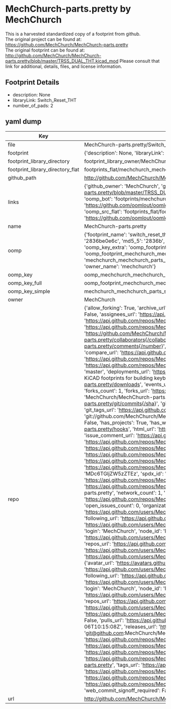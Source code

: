 # MechChurch-parts.pretty by MechChurch  
This is a harvested standardized copy of a footprint from github.  
The original project can be found at:  
https://github.com/MechChurch/MechChurch-parts.pretty  
The original footprint can be found at:
http://github.com/MechChurch/MechChurch-parts.pretty/blob/master/TRSS_DUAL_THT.kicad_mod
Please consult that link for additional, details, files, and license information.  
## Footprint Details
* description: None  
* libraryLink: Switch_Reset_THT  
* number_of_pads: 2  
## yaml dump  
| Key | Value |  
| --- | --- |  
| file | MechChurch-parts.pretty/Switch_Reset_THT.kicad_mod |  
| footprint | {'description': None, 'libraryLink': 'Switch_Reset_THT', 'number_of_pads': 2} |  
| footprint_library_directory | footprint_library_owner/MechChurch_MechChurch-parts.pretty |  
| footprint_library_directory_flat | footprints_flat/mechchurch_mechchurch_parts_switch_reset_tht/working |  
| github_path | http://github.com/MechChurch/MechChurch-parts.pretty/blob/master/Switch_Reset_THT.kicad_mod |  
| links | {'github_owner': 'MechChurch', 'github_repo_name': 'MechChurch-parts.pretty', 'github_src': 'http://github.com/MechChurch/MechChurch-parts.pretty/blob/master/TRSS_DUAL_THT.kicad_mod', 'github_src_repo': 'https://github.com/MechChurch/MechChurch-parts.pretty', 'oomp_bot': 'footprints/mechchurch_mechchurch_parts_switch_reset_tht/working', 'oomp_bot_github': 'https://github.com/oomlout/oomlout_oomp_footprint_bot/tree/main/footprints/mechchurch_mechchurch_parts_switch_reset_tht/working', 'oomp_src_flat': 'footprints_flat/footprints_flat/mechchurch_mechchurch_parts_switch_reset_tht/working', 'oomp_src_flat_github': 'https://github.com/oomlout/oomlout_oomp_footprint_src/tree/main/footprints_flat/mechchurch_mechchurch_parts_switch_reset_tht/working'} |  
| name | MechChurch-parts.pretty |  
| oomp | {'footprint_name': 'switch_reset_tht', 'library_name': 'mechchurch_parts', 'md5': '2836be0e6c1525ac859b1d419f6ad31c', 'md5_10': '2836be0e6c', 'md5_5': '2836b', 'md5_6': '2836be', 'oomp_key': 'oomp_mechchurch_mechchurch_parts_switch_reset_tht', 'oomp_key_extra': 'oomp_footprint_mechchurch_mechchurch_parts_switch_reset_tht', 'oomp_key_full': 'oomp_footprint_mechchurch_mechchurch_parts_switch_reset_tht_2836be', 'oomp_key_simple': 'mechchurch_mechchurch_parts_switch_reset_tht', 'original_filename': 'MechChurch-parts.pretty/Switch_Reset_THT.kicad_mod', 'owner_name': 'mechchurch'} |  
| oomp_key | oomp_mechchurch_mechchurch_parts_switch_reset_tht |  
| oomp_key_full | oomp_footprint_mechchurch_mechchurch_parts_switch_reset_tht |  
| oomp_key_simple | mechchurch_mechchurch_parts_switch_reset_tht |  
| owner | MechChurch |  
| repo | {'allow_forking': True, 'archive_url': 'https://api.github.com/repos/MechChurch/MechChurch-parts.pretty/{archive_format}{/ref}', 'archived': False, 'assignees_url': 'https://api.github.com/repos/MechChurch/MechChurch-parts.pretty/assignees{/user}', 'blobs_url': 'https://api.github.com/repos/MechChurch/MechChurch-parts.pretty/git/blobs{/sha}', 'branches_url': 'https://api.github.com/repos/MechChurch/MechChurch-parts.pretty/branches{/branch}', 'clone_url': 'https://github.com/MechChurch/MechChurch-parts.pretty.git', 'collaborators_url': 'https://api.github.com/repos/MechChurch/MechChurch-parts.pretty/collaborators{/collaborator}', 'comments_url': 'https://api.github.com/repos/MechChurch/MechChurch-parts.pretty/comments{/number}', 'commits_url': 'https://api.github.com/repos/MechChurch/MechChurch-parts.pretty/commits{/sha}', 'compare_url': 'https://api.github.com/repos/MechChurch/MechChurch-parts.pretty/compare/{base}...{head}', 'contents_url': 'https://api.github.com/repos/MechChurch/MechChurch-parts.pretty/contents/{+path}', 'contributors_url': 'https://api.github.com/repos/MechChurch/MechChurch-parts.pretty/contributors', 'created_at': '2019-12-21T13:59:54Z', 'default_branch': 'master', 'deployments_url': 'https://api.github.com/repos/MechChurch/MechChurch-parts.pretty/deployments', 'description': 'Collection of KiCAD footprints for building keyboards.', 'disabled': False, 'downloads_url': 'https://api.github.com/repos/MechChurch/MechChurch-parts.pretty/downloads', 'events_url': 'https://api.github.com/repos/MechChurch/MechChurch-parts.pretty/events', 'fork': False, 'forks': 1, 'forks_count': 1, 'forks_url': 'https://api.github.com/repos/MechChurch/MechChurch-parts.pretty/forks', 'full_name': 'MechChurch/MechChurch-parts.pretty', 'git_commits_url': 'https://api.github.com/repos/MechChurch/MechChurch-parts.pretty/git/commits{/sha}', 'git_refs_url': 'https://api.github.com/repos/MechChurch/MechChurch-parts.pretty/git/refs{/sha}', 'git_tags_url': 'https://api.github.com/repos/MechChurch/MechChurch-parts.pretty/git/tags{/sha}', 'git_url': 'git://github.com/MechChurch/MechChurch-parts.pretty.git', 'has_discussions': False, 'has_downloads': True, 'has_issues': True, 'has_pages': False, 'has_projects': True, 'has_wiki': True, 'homepage': '', 'hooks_url': 'https://api.github.com/repos/MechChurch/MechChurch-parts.pretty/hooks', 'html_url': 'https://github.com/MechChurch/MechChurch-parts.pretty', 'id': 229435323, 'is_template': False, 'issue_comment_url': 'https://api.github.com/repos/MechChurch/MechChurch-parts.pretty/issues/comments{/number}', 'issue_events_url': 'https://api.github.com/repos/MechChurch/MechChurch-parts.pretty/issues/events{/number}', 'issues_url': 'https://api.github.com/repos/MechChurch/MechChurch-parts.pretty/issues{/number}', 'keys_url': 'https://api.github.com/repos/MechChurch/MechChurch-parts.pretty/keys{/key_id}', 'labels_url': 'https://api.github.com/repos/MechChurch/MechChurch-parts.pretty/labels{/name}', 'language': None, 'languages_url': 'https://api.github.com/repos/MechChurch/MechChurch-parts.pretty/languages', 'license': {'key': 'mit', 'name': 'MIT License', 'node_id': 'MDc6TGljZW5zZTEz', 'spdx_id': 'MIT', 'url': 'https://api.github.com/licenses/mit'}, 'merges_url': 'https://api.github.com/repos/MechChurch/MechChurch-parts.pretty/merges', 'milestones_url': 'https://api.github.com/repos/MechChurch/MechChurch-parts.pretty/milestones{/number}', 'mirror_url': None, 'name': 'MechChurch-parts.pretty', 'network_count': 1, 'node_id': 'MDEwOlJlcG9zaXRvcnkyMjk0MzUzMjM=', 'notifications_url': 'https://api.github.com/repos/MechChurch/MechChurch-parts.pretty/notifications{?since,all,participating}', 'open_issues': 0, 'open_issues_count': 0, 'organization': {'avatar_url': 'https://avatars.githubusercontent.com/u/58741940?v=4', 'events_url': 'https://api.github.com/users/MechChurch/events{/privacy}', 'followers_url': 'https://api.github.com/users/MechChurch/followers', 'following_url': 'https://api.github.com/users/MechChurch/following{/other_user}', 'gists_url': 'https://api.github.com/users/MechChurch/gists{/gist_id}', 'gravatar_id': '', 'html_url': 'https://github.com/MechChurch', 'id': 58741940, 'login': 'MechChurch', 'node_id': 'MDEyOk9yZ2FuaXphdGlvbjU4NzQxOTQw', 'organizations_url': 'https://api.github.com/users/MechChurch/orgs', 'received_events_url': 'https://api.github.com/users/MechChurch/received_events', 'repos_url': 'https://api.github.com/users/MechChurch/repos', 'site_admin': False, 'starred_url': 'https://api.github.com/users/MechChurch/starred{/owner}{/repo}', 'subscriptions_url': 'https://api.github.com/users/MechChurch/subscriptions', 'type': 'Organization', 'url': 'https://api.github.com/users/MechChurch'}, 'owner': {'avatar_url': 'https://avatars.githubusercontent.com/u/58741940?v=4', 'events_url': 'https://api.github.com/users/MechChurch/events{/privacy}', 'followers_url': 'https://api.github.com/users/MechChurch/followers', 'following_url': 'https://api.github.com/users/MechChurch/following{/other_user}', 'gists_url': 'https://api.github.com/users/MechChurch/gists{/gist_id}', 'gravatar_id': '', 'html_url': 'https://github.com/MechChurch', 'id': 58741940, 'login': 'MechChurch', 'node_id': 'MDEyOk9yZ2FuaXphdGlvbjU4NzQxOTQw', 'organizations_url': 'https://api.github.com/users/MechChurch/orgs', 'received_events_url': 'https://api.github.com/users/MechChurch/received_events', 'repos_url': 'https://api.github.com/users/MechChurch/repos', 'site_admin': False, 'starred_url': 'https://api.github.com/users/MechChurch/starred{/owner}{/repo}', 'subscriptions_url': 'https://api.github.com/users/MechChurch/subscriptions', 'type': 'Organization', 'url': 'https://api.github.com/users/MechChurch'}, 'private': False, 'pulls_url': 'https://api.github.com/repos/MechChurch/MechChurch-parts.pretty/pulls{/number}', 'pushed_at': '2020-04-06T10:15:08Z', 'releases_url': 'https://api.github.com/repos/MechChurch/MechChurch-parts.pretty/releases{/id}', 'size': 124, 'ssh_url': 'git@github.com:MechChurch/MechChurch-parts.pretty.git', 'stargazers_count': 2, 'stargazers_url': 'https://api.github.com/repos/MechChurch/MechChurch-parts.pretty/stargazers', 'statuses_url': 'https://api.github.com/repos/MechChurch/MechChurch-parts.pretty/statuses/{sha}', 'subscribers_count': 2, 'subscribers_url': 'https://api.github.com/repos/MechChurch/MechChurch-parts.pretty/subscribers', 'subscription_url': 'https://api.github.com/repos/MechChurch/MechChurch-parts.pretty/subscription', 'svn_url': 'https://github.com/MechChurch/MechChurch-parts.pretty', 'tags_url': 'https://api.github.com/repos/MechChurch/MechChurch-parts.pretty/tags', 'teams_url': 'https://api.github.com/repos/MechChurch/MechChurch-parts.pretty/teams', 'temp_clone_token': None, 'topics': [], 'trees_url': 'https://api.github.com/repos/MechChurch/MechChurch-parts.pretty/git/trees{/sha}', 'updated_at': '2021-10-13T11:15:04Z', 'url': 'https://api.github.com/repos/MechChurch/MechChurch-parts.pretty', 'visibility': 'public', 'watchers': 2, 'watchers_count': 2, 'web_commit_signoff_required': False} |  
| url | http://github.com/MechChurch/MechChurch-parts.pretty |  


